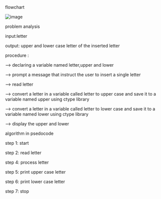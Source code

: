 flowchart

![image](https://github.com/ellay21/Lovelace-Coders/assets/149295529/e304371d-b0cc-4890-bb0a-a78c675b274a)

problem analysis

input:letter

output: upper and lower case letter of the inserted letter

procedure :

--> declaring a variable named letter,upper and lower

--> prompt a message that instruct the user to insert a single letter

--> read letter 

--> convert a letter in a variable called letter to upper case and save it to a variable named upper using ctype library

--> convert a letter in a variable called letter to lower case and save it to a variable named lower using ctype library

--> display the upper and lower 

algorithm in psedocode

step 1: start

step 2: read letter

step 4: process letter

step 5: print upper case letter

step 6: print lower case letter

step 7: stop
